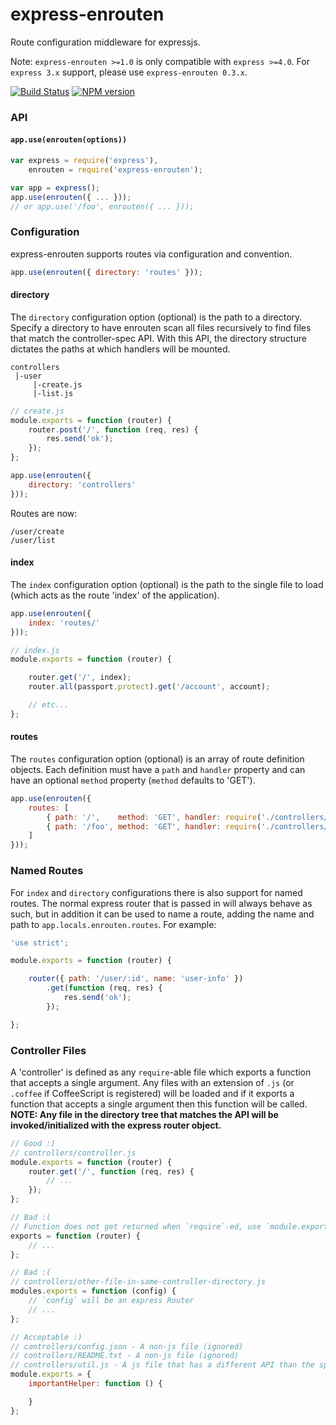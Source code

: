 express-enrouten
==================

Route configuration middleware for expressjs.

Note: `express-enrouten >=1.0` is only compatible with `express >=4.0`.
For `express 3.x` support, please use `express-enrouten 0.3.x`.


[![Build Status](https://travis-ci.org/krakenjs/express-enrouten.png)](https://travis-ci.org/krakenjs/express-enrouten)
[![NPM version](https://badge.fury.io/js/express-enrouten.png)](http://badge.fury.io/js/express-enrouten)

### API
#### `app.use(enrouten(options))`
```javascript
var express = require('express'),
    enrouten = require('express-enrouten');

var app = express();
app.use(enrouten({ ... }));
// or app.use('/foo', enrouten({ ... }));
```


### Configuration
express-enrouten supports routes via configuration and convention.
```javascript
app.use(enrouten({ directory: 'routes' }));
```

#### directory
The `directory` configuration option (optional) is the path to a directory.
Specify a directory to have enrouten scan all files recursively to find files
that match the controller-spec API. With this API, the directory structure
dictates the paths at which handlers will be mounted.

```text
controllers
 |-user
     |-create.js
     |-list.js
```
```javascript
// create.js
module.exports = function (router) {
    router.post('/', function (req, res) {
        res.send('ok');
    });
};
```
```javascript
app.use(enrouten({
    directory: 'controllers'
}));
```
Routes are now:
```test
/user/create
/user/list
```

#### index
The `index` configuration option (optional) is the path to the single file to
load (which acts as the route 'index' of the application).
```javascript
app.use(enrouten({
    index: 'routes/'
}));
```
```javascript
// index.js
module.exports = function (router) {

    router.get('/', index);
    router.all(passport.protect).get('/account', account);

    // etc...
};
```

#### routes
The `routes` configuration option (optional) is an array of route definition objects.
Each definition must have a `path` and `handler` property and can have an optional
`method` property (`method` defaults to 'GET').

```javascript
app.use(enrouten({
    routes: [
        { path: '/',    method: 'GET', handler: require('./controllers/index') },
        { path: '/foo', method: 'GET', handler: require('./controllers/foo') }
    ]
}));
```

### Named Routes
For `index` and `directory` configurations there is also support for named routes.
The normal express router that is passed in will always behave as such, but in addition
it can be used to name a route, adding the name and path to `app.locals.enrouten.routes`.
For example:
```javascript
'use strict';

module.exports = function (router) {

    router({ path: '/user/:id', name: 'user-info' })
        .get(function (req, res) {
            res.send('ok');
        });

};
```


### Controller Files
A 'controller' is defined as any `require`-able file which exports a function
that accepts a single argument. Any files with an extension of `.js` (or `.coffee`
if CoffeeScript is registered) will be loaded and if it exports a function that
accepts a single argument then this function will be called. **NOTE: Any file in
the directory tree that matches the API will be invoked/initialized with the
express router object.**

```javascript
// Good :)
// controllers/controller.js
module.exports = function (router) {
    router.get('/', function (req, res) {
        // ...
    });
};

// Bad :(
// Function does not get returned when `require`-ed, use `module.exports`
exports = function (router) {
    // ...
};

// Bad :(
// controllers/other-file-in-same-controller-directory.js
modules.exports = function (config) {
    // `config` will be an express Router
    // ...
};

// Acceptable :)
// controllers/config.json - A non-js file (ignored)
// controllers/README.txt - A non-js file (ignored)
// controllers/util.js - A js file that has a different API than the spec (ignored)
module.exports = {
    importantHelper: function () {

    }
};
```
